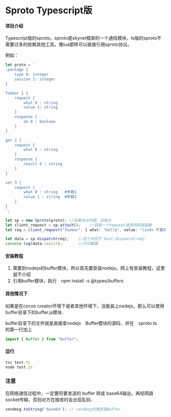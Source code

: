 # Sproto Typescript版

#### 项目介绍
Typescript版的sproto，sproto是skynet框架的一个通信模块，ts版的sproto不需要过多的依赖其他工具。像lua那样可以直接引用sproto协议。  

例如：
```ts
let proto = `
.package {
    type 0: integer
    session 1: integer
}

foobar 1 {
    request {
        what 0 : string
        value 1: string
    }
    response {
        ok 0 : boolean
    }
}

get 2 {
    request {
        what 0 : string
    }
    response {
        result 0 : string
    }
}

set 3 {
    request {
        what 0 : string   #参数1
        value 1 : string  #参数2
    }
}
`;

let sp = new Sproto(proto); //加载协议内容，初始化
let client_request = sp.attach();    //获取一个request请求的回调函数
let req = client_request("foobar", { what: "hello", value: "lindx 不喜欢写代码" }, session); //req是一个Buffer数据类型，可以直接base64编码后发送给 skynet 服务端。

let data = sp.dispatch(req);    //这个对应于 host:dispatch(req)
console.log(data.result);       //打印数据

```


#### 安装教程

1. 需要到nodejs的buffer模块，所以首先要安装nodejs，网上有安装教程，这里就不介绍
2. 引用buffer模块，执行　npm install -s @types/buffers

#### 其他情况下
如果是在cocos creator环境下或者其他环境下，没能装上nodejs，那么可以使用buffer目录下的buffer.js模块．  

buffer目录下的文件就是直接拿nodejs　Buffer模块的源码．并在　sproto.ts　的第一行加上
```js
import { Buffer } from "buffer";
```


#### 运行
```js
tsc test.ts
node test.js
```


### 注意
在网络通信过程中，一定要将要发送的 buffer 转成 base64输出，再经网路socket传输，否则对方在接收时会出现乱码．
```js
sendmsg.toString('base64'); // sendmsg的类型是Buffer
```
